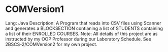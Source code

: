 # COMVersion1

Lang: Java
Description: A Program that reads into CSV files using Scanner and generates a BLOCKSECTION contianing a list of STUDENTS containing a list of their ENROLLED COURSES.
Note: All details of this project are as instructed by my OOP Professor during our Laboratory Schedule. See 2BSCS-2/COMVersion2 for my own project. 
